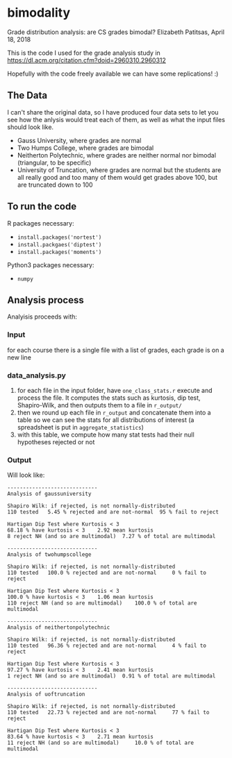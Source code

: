 # bimodality
Grade distribution analysis: are CS grades bimodal?
Elizabeth Patitsas, April 18, 2018

This is the code I used for the grade analysis study in https://dl.acm.org/citation.cfm?doid=2960310.2960312

Hopefully with the code freely available we can have some replications! :)

## The Data
I can't share the original data, so I have produced four data sets to let you see
how the anlysis would treat each of them, as well as what the input files should look like.

* Gauss University, where grades are normal
* Two Humps College, where grades are bimodal
* Neitherton Polytechnic, where grades are neither normal nor bimodal (triangular, to be specific)
* University of Truncation, where grades are normal but the students are all really good and too many of them would get grades above 100, but are truncated down to 100

## To run the code

R packages necessary:
* `install.packages('nortest')`
* `install.packgaes('diptest')`
* `install.packages('moments')`

Python3 packages necessary:
* `numpy`

## Analysis process

Analyisis proceeds with:

### Input
for each course there is a single file with a list of grades, each grade is on a new line

### data_analysis.py
1. for each file in the input folder, have `one_class_stats.r` execute and process the file. It computes the stats such as kurtosis, dip test, Shapiro-Wilk, and then outputs them to a file in `r_output/`
1. then we round up each file in `r_output` and concatenate them into a table so we can see the stats for all distributions of interest (a spreadsheet is put in `aggregate_statistics`)
1. with this table, we compute how many stat tests had their null hypotheses rejected or not

### Output

Will look like:
```
-----------------------------
Analysis of gaussuniversity 

Shapiro Wilk: if rejected, is not normally-distributed
110 tested	 5.45 % rejected and are not-normal	 95 % fail to reject

Hartigan Dip Test where Kurtosis < 3
68.18 % have kurtosis < 3	 2.92 mean kurtosis
8 reject NH (and so are multimodal)	 7.27 % of total are multimodal

-----------------------------
Analysis of twohumpscollege 

Shapiro Wilk: if rejected, is not normally-distributed
110 tested	 100.0 % rejected and are not-normal	 0 % fail to reject

Hartigan Dip Test where Kurtosis < 3
100.0 % have kurtosis < 3	 1.06 mean kurtosis
110 reject NH (and so are multimodal)	 100.0 % of total are multimodal

-----------------------------
Analysis of neithertonpolytechnic 

Shapiro Wilk: if rejected, is not normally-distributed
110 tested	 96.36 % rejected and are not-normal	 4 % fail to reject

Hartigan Dip Test where Kurtosis < 3
97.27 % have kurtosis < 3	 2.41 mean kurtosis
1 reject NH (and so are multimodal)	 0.91 % of total are multimodal

-----------------------------
Analysis of uoftruncation 

Shapiro Wilk: if rejected, is not normally-distributed
110 tested	 22.73 % rejected and are not-normal	 77 % fail to reject

Hartigan Dip Test where Kurtosis < 3
83.64 % have kurtosis < 3	 2.71 mean kurtosis
11 reject NH (and so are multimodal)	 10.0 % of total are multimodal
```
